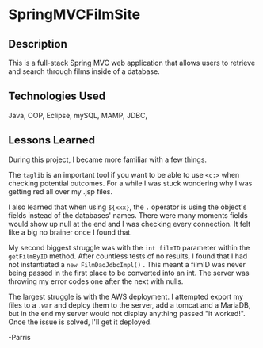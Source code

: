 # SpringMVCFilmSite

## Description
This is a full-stack Spring MVC web application that allows users to retrieve and search through films inside of a database.


## Technologies Used
Java, OOP, Eclipse, mySQL, MAMP, JDBC,

## Lessons Learned

During this project, I became more familiar with a few things.

The `taglib` is an important tool if you want to be able to use `<c:>` when checking potential outcomes. For a while I was stuck wondering why I was getting red all over my .jsp files.

I also learned that when using `${xxx}`, the `.` operator is using the object's fields instead of the databases' names. There were many moments fields would show up null at the end and I was checking every connection. It felt like a big no brainer once I found that.

My second biggest struggle was with the `int filmID` parameter within the `getFilmByID` method. After countless tests of no results, I found that I had not instantiated a `new FilmDaoJdbcImpl()` . This meant a filmID was never being passed in the first place to be converted into an int. The server was throwing my error codes one after the next with nulls.

The largest struggle is with the AWS deployment. I attempted export my files to a `.war` and deploy them to the server, add a tomcat and a MariaDB, but in the end my server would not display anything passed "it worked!". Once the issue is solved, I'll get it deployed.

-Parris